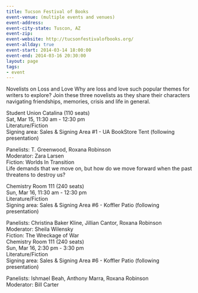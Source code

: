```yaml
---
title: Tucson Festival of Books
event-venue: (multiple events and venues)
event-address: 
event-city-state: Tuscon, AZ
event-zip:
event-website: http://tucsonfestivalofbooks.org/ 
event-allday: true
event-start: 2014-03-14 18:00:00
event-end: 2014-03-16 20:30:00
layout: page
tags:
- event
---
```

Novelists on Loss and Love
Why are loss and love such popular themes for writers to explore? Join these three novelists as they share their characters navigating friendships, memories, crisis and life in general.	

Student Union Catalina (110 seats)  
Sat, Mar 15, 11:30 am - 12:30 pm  
Literature/Fiction  
Signing area: Sales & Signing Area #1 - UA BookStore Tent (following presentation)

Panelists: T. Greenwood, Roxana Robinson  
Moderator: Zara Larsen  
Fiction: Worlds In Transition  
Life demands that we move on, but how do we move forward when the past threatens to destroy us?	

Chemistry Room 111 (240 seats)  
Sun, Mar 16, 11:30 am - 12:30 pm  
Literature/Fiction  
Signing area: Sales & Signing Area #6 - Koffler Patio (following presentation)  

Panelists: Christina Baker Kline, Jillian Cantor, Roxana Robinson  
Moderator: Sheila Wilensky  
Fiction: The Wreckage of War  
Chemistry Room 111 (240 seats)  
Sun, Mar 16, 2:30 pm - 3:30 pm  
Literature/Fiction  
Signing area: Sales & Signing Area #6 - Koffler Patio (following presentation)

Panelists: Ishmael Beah, Anthony Marra, Roxana Robinson  
Moderator: Bill Carter